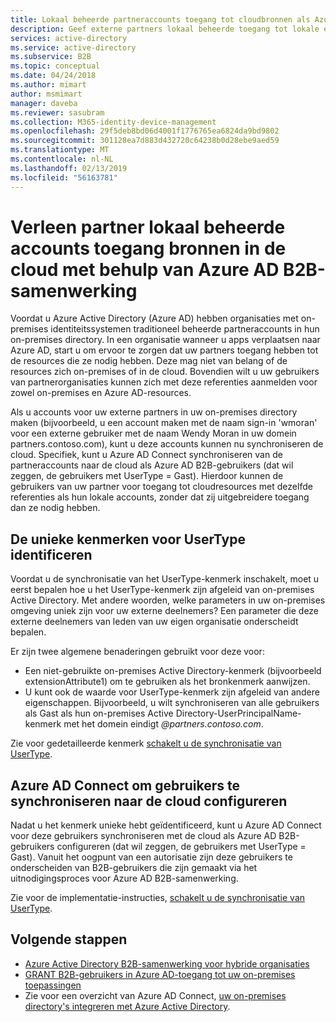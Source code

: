 ```yaml
---
title: Lokaal beheerde partneraccounts toegang tot cloudbronnen als Azure AD B2B-gebruikers | Microsoft Docs
description: Geef externe partners lokaal beheerde toegang tot lokale en cloudresources met dezelfde referenties met Azure AD B2B-samenwerking.
services: active-directory
ms.service: active-directory
ms.subservice: B2B
ms.topic: conceptual
ms.date: 04/24/2018
ms.author: mimart
author: msmimart
manager: daveba
ms.reviewer: sasubram
ms.collection: M365-identity-device-management
ms.openlocfilehash: 29f5deb8bd06d4001f1776765ea6824da9bd9802
ms.sourcegitcommit: 301128ea7d883d432720c64238b0d28ebe9aed59
ms.translationtype: MT
ms.contentlocale: nl-NL
ms.lasthandoff: 02/13/2019
ms.locfileid: "56163781"
---
```

# <a name="grant-locally-managed-partner-accounts-access-to-cloud-resources-using-azure-ad-b2b-collaboration"></a>Verleen partner lokaal beheerde accounts toegang bronnen in de cloud met behulp van Azure AD B2B-samenwerking

Voordat u Azure Active Directory (Azure AD) hebben organisaties met on-premises identiteitssystemen traditioneel beheerde partneraccounts in hun on-premises directory. In een organisatie wanneer u apps verplaatsen naar Azure AD, start u om ervoor te zorgen dat uw partners toegang hebben tot de resources die ze nodig hebben. Deze mag niet van belang of de resources zich on-premises of in de cloud. Bovendien wilt u uw gebruikers van partnerorganisaties kunnen zich met deze referenties aanmelden voor zowel on-premises en Azure AD-resources. 

Als u accounts voor uw externe partners in uw on-premises directory maken (bijvoorbeeld, u een account maken met de naam sign-in 'wmoran' voor een externe gebruiker met de naam Wendy Moran in uw domein partners.contoso.com), kunt u deze accounts kunnen nu synchroniseren de cloud. Specifiek, kunt u Azure AD Connect synchroniseren van de partneraccounts naar de cloud als Azure AD B2B-gebruikers (dat wil zeggen, de gebruikers met UserType = Gast). Hierdoor kunnen de gebruikers van uw partner voor toegang tot cloudresources met dezelfde referenties als hun lokale accounts, zonder dat zij uitgebreidere toegang dan ze nodig hebben. 

## <a name="identify-unique-attributes-for-usertype"></a>De unieke kenmerken voor UserType identificeren

Voordat u de synchronisatie van het UserType-kenmerk inschakelt, moet u eerst bepalen hoe u het UserType-kenmerk zijn afgeleid van on-premises Active Directory. Met andere woorden, welke parameters in uw on-premises omgeving uniek zijn voor uw externe deelnemers? Een parameter die deze externe deelnemers van leden van uw eigen organisatie onderscheidt bepalen.

Er zijn twee algemene benaderingen gebruikt voor deze voor:

- Een niet-gebruikte on-premises Active Directory-kenmerk (bijvoorbeeld extensionAttribute1) om te gebruiken als het bronkenmerk aanwijzen. 
- U kunt ook de waarde voor UserType-kenmerk zijn afgeleid van andere eigenschappen. Bijvoorbeeld, u wilt synchroniseren van alle gebruikers als Gast als hun on-premises Active Directory-UserPrincipalName-kenmerk met het domein eindigt *@partners.contoso.com*.
 
Zie voor gedetailleerde kenmerk [schakelt u de synchronisatie van UserType](../hybrid/how-to-connect-sync-change-the-configuration.md#enable-synchronization-of-usertype). 

## <a name="configure-azure-ad-connect-to-sync-users-to-the-cloud"></a>Azure AD Connect om gebruikers te synchroniseren naar de cloud configureren

Nadat u het kenmerk unieke hebt geïdentificeerd, kunt u Azure AD Connect voor deze gebruikers synchroniseren met de cloud als Azure AD B2B-gebruikers configureren (dat wil zeggen, de gebruikers met UserType = Gast). Vanuit het oogpunt van een autorisatie zijn deze gebruikers te onderscheiden van B2B-gebruikers die zijn gemaakt via het uitnodigingsproces voor Azure AD B2B-samenwerking.

Zie voor de implementatie-instructies, [schakelt u de synchronisatie van UserType](../hybrid/how-to-connect-sync-change-the-configuration.md#enable-synchronization-of-usertype).

## <a name="next-steps"></a>Volgende stappen

- [Azure Active Directory B2B-samenwerking voor hybride organisaties](hybrid-organizations.md)
- [GRANT B2B-gebruikers in Azure AD-toegang tot uw on-premises toepassingen](hybrid-cloud-to-on-premises.md)
- Zie voor een overzicht van Azure AD Connect, [uw on-premises directory's integreren met Azure Active Directory](../hybrid/whatis-hybrid-identity.md).

